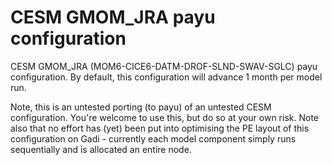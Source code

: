 # CESM GMOM_JRA payu configuration
CESM GMOM_JRA (MOM6-CICE6-DATM-DROF-SLND-SWAV-SGLC) payu configuration. By default, this configuration will advance 1 month per model run.

Note, this is an untested porting (to payu) of an untested CESM configuration. You're welcome to use this, but do so at your own risk. Note also that no effort has (yet) been put into optimising the PE layout of this configuration on Gadi - currently each model component simply runs sequentially and is allocated an entire node.
